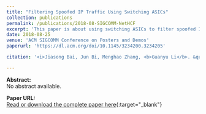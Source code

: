 ```yaml
---
title: "Filtering Spoofed IP Traffic Using Switching ASICs"
collection: publications
permalink: /publications/2018-08-SIGCOMM-NetHCF
excerpt: 'This paper is about using switching ASICs to filter spoofed IP traffic.'
date: 2018-08-25
venue: 'ACM SIGCOMM Conference on Posters and Demos'
paperurl: 'https://dl.acm.org/doi/10.1145/3234200.3234205'

citation: '<i>Jiasong Bai, Jun Bi, Menghao Zhang, <b>Guanyu Li</b>. &quot;Filtering Spoofed IP Traffic Using Switching ASICs&quot;. In ACM SIGCOMM 2018 Conference on Posters and Demos, August 20-25, 2018, Budapest, Hungary.</i>'

---
```

**Abstract:**  
No abstract available.

**Paper URL:**  
[Read or download the complete paper here](https://dl.acm.org/doi/10.1145/3234200.3234205){:target="\_blank"}
